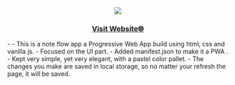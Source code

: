 
<div align="center">
  <img src="https://cdn-icons-png.flaticon.com/512/564/564445.png">
</div>
<div align="center">
  <h3><a href="https://sourav-note-flow.netlify.app/">Visit Website🌐</a></h3>
</div>

<div>
- - This is a note flow app a Progressive Web App build using html, css and vanilla js. 
- Focused on the UI part.
- Added manifest.json to make it a PWA .
- Kept very simple, yet very elegant, with a pastel color pallet.
- The changes you make are saved in local storage, so no matter your refresh the page, it will be saved.
</div>
